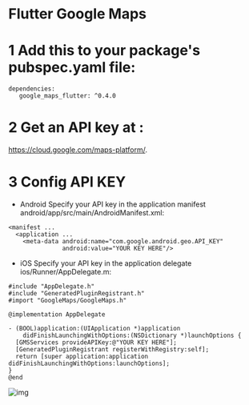 # Flutter Google Maps


# 1 Add this to your package's pubspec.yaml file:
```
dependencies:
   google_maps_flutter: ^0.4.0
```

# 2 Get an API key at :
https://cloud.google.com/maps-platform/.

# 3 Config API KEY

- Android 
Specify your API key in the application manifest android/app/src/main/AndroidManifest.xml:

```
<manifest ...
  <application ...
    <meta-data android:name="com.google.android.geo.API_KEY"
               android:value="YOUR KEY HERE"/>
```

- iOS 
Specify your API key in the application delegate ios/Runner/AppDelegate.m:

```
#include "AppDelegate.h"
#include "GeneratedPluginRegistrant.h"
#import "GoogleMaps/GoogleMaps.h"

@implementation AppDelegate

- (BOOL)application:(UIApplication *)application
    didFinishLaunchingWithOptions:(NSDictionary *)launchOptions {
  [GMSServices provideAPIKey:@"YOUR KEY HERE"];
  [GeneratedPluginRegistrant registerWithRegistry:self];
  return [super application:application didFinishLaunchingWithOptions:launchOptions];
}
@end
```

![img](https://github.com/jonathankablan/flutter_google_maps/blob/master/Screenshot.png)
